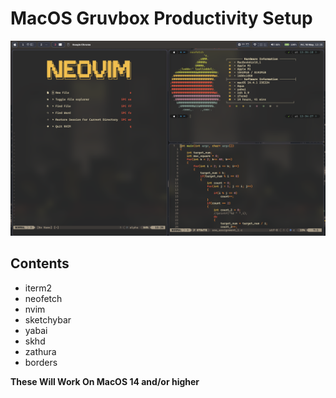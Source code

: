 # MacOS Gruvbox Productivity Setup

![desktop](screenshots/Gruv_Rice.png)

## Contents

- iterm2
- neofetch
- nvim
- sketchybar
- yabai
- skhd
- zathura
- borders

**These Will Work On MacOS 14 and/or higher**

